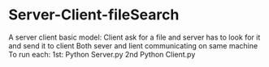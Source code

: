 # Server-Client-fileSearch
A server client basic model: Client ask for a file and server has to look for it and send it to client 
Both sever and lient communicating on same machine 
To run each:
1st:
    Python Server.py
2nd
    Python Client.py <name of file> 
    
    

